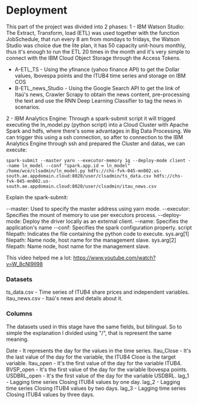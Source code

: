 # Deployment

This part of the project was divided into 2 phases:
1 - IBM Watson Studio: The Extract, Transform, load (ETL) was used together with the function JobSchedule, that run every 8 am from mondays to fridays, the Watson Studio was choice due the lite plan, it has 50 capacity unit-hours monthly, thus it's enough to run the ETL 20 times in the month and it's very simple to connect with the IBM Cloud Object Storage through the Access Tokens.
* A-ETL_TS - Using the yfinance (yahoo finance API) to get the Dollar values, Ibovespa points and the ITUB4 time series and storage on IBM COS
* B-ETL_news_Studio - Using the Google Search API to get the link of Itaú's news, Crawler Scrapy to obtain the news content, pre-processing the text and use the RNN Deep Learning Classifier to tag the news in scenarios.

2 - IBM Analytics Engine: Through a spark-submit script it will trigged executing the ln_model.py (python script) into a Cloud Cluster with Apache Spark and hdfs, where there's some advantages in Big Data Processing. We can trigger this using a ssh connection, so after to connection to the IBM Analytics Engine through ssh and prepared the Cluster and datas, we can execute:

```
spark-submit --master yarn --executor-memory 1g --deploy-mode client --name ln_model --conf "spark.app.id = ln_model" /home/wce/clsadmin/ln_model.py hdfs://chs-fvk-045-mn002.us-south.ae.appdomain.cloud:8020/user/clsadmin/ts_data.csv hdfs://chs-fvk-045-mn002.us-south.ae.appdomain.cloud:8020/user/clsadmin/itau_news.csv
```

Explain the spark-submit:

--master: Used to specify the master address using yarn mode.
--executor: Specifies the mount of memory to use per executors process.
--deploy-mode: Deploy the driver locally as an external client.
--name: Specifies the application's name
--conf: Specifies the spark configuration property.
script filepath: Indicates the file containing the python code to execute.
sys.arg[1] filepath: Name node, host name for the management slave.
sys.arg[2] filepath: Name node, host name for the management slave.


This video helped me a lot: https://www.youtube.com/watch?v=W_8cNI9Il98

### Datasets

ts_data.csv - Time series of ITUB4 share prices and independent variables.
itau_news.csv - Itaú's news and details about it.


### Columns
The datasets used in this stage have the same fields, but bilingual. So to simple the explanation I divided using "/", that is represent the same meaning.

Date - It represents the day for the values in the time series.
Itau_Close - It's the last value of the day for the variable, the ITUB4 Close is the target variable.
Itau_open - It's the first value of the day for the variable ITUB4.
BVSP_open - It's the first value of the day for the variable Ibovespa points.
USDBRL_open - It's the first value of the day for the variable USDBRL.
lag_1 - Lagging time series Closing ITUB4 values by one day. 
lag_2 - Lagging time series Closing ITUB4 values by two days. 
lag_3 - Lagging time series Closing ITUB4 values by three days. 




